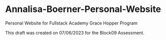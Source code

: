 # Annalisa-Boerner-Personal-Website
Personal Website for Fullstack Academy Grace Hopper Program

This draft was created on 07/06/2023 for the Block09 Assessment.
